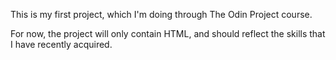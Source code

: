 This is my first project, which I'm doing through The Odin Project course.

For now, the project will only contain HTML, and should reflect the skills that I have recently acquired.